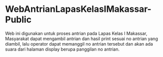# WebAntrianLapasKelasIMakassar-Public
Web ini digunakan untuk proses antrian pada Lapas Kelas I Makassar, Masyarakat dapat mengambil antrian dan hasil print sesuai no antrian yang diambil, lalu operator dapat memanggil no antrian tersebut dan akan ada suara dari halaman display berupa panggilan no antrian.
